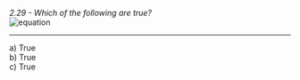 *2.29 - Which of the following are true?*  
![equation](https://github.com/jonathantorres/adm/blob/master/ch2/img/2-29.png)
***
a) True  
b) True  
c) True
